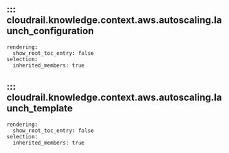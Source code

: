 ## ::: cloudrail.knowledge.context.aws.autoscaling.launch_configuration
    rendering:
      show_root_toc_entry: false
    selection:
      inherited_members: true

## ::: cloudrail.knowledge.context.aws.autoscaling.launch_template
    rendering:
      show_root_toc_entry: false
    selection:
      inherited_members: true
